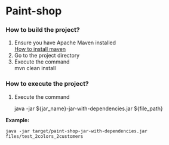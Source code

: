 # Paint-shop

### How to build the project?
1. Ensure you have Apache Maven installed  
[How to install maven ](https://maven.apache.org/install.html)
2. Go to the project directory  
3. Execute the command  
    mvn clean install

### How to execute the project?

1. Execute the command  

    java -jar ${jar_name}-jar-with-dependencies.jar ${file_path}

   
**Example:** 

    java -jar target/paint-shop-jar-with-dependencies.jar files/test_2colors_2customers

